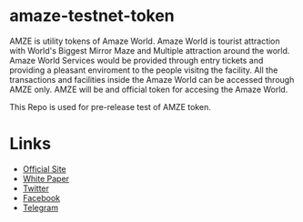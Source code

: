 # amaze-testnet-token

AMZE is utility tokens of Amaze World. Amaze World is tourist attraction with World's Biggest Mirror Maze and Multiple attraction around the world. Amaze World Services would be provided through entry tickets and providing a pleasant enviroment to the people visitng the facility. All the transactions and facilities inside the Amaze World can be accessed through AMZE only. AMZE will be and official token for accesing the Amaze World.

This Repo is used for pre-release test of AMZE token.

# Links
- [Official Site](https://amaze-world.com/)
- [White Paper](https://amaze-world.com/whitepaper.html)
- [Twitter](https://twitter.com/TheAmazeWorld/)
- [Facebook](https://www.facebook.com/amazeworldglobal/)
- [Telegram](https://telegram.me/amazew/)
